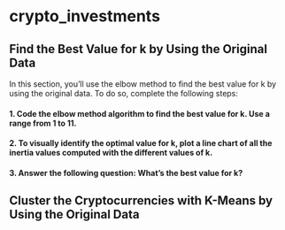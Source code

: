 # crypto_investments


## <span color="Blue">Find the Best Value for k by Using the Original Data 

In this section, you’ll use the elbow method to find the best value for k by using the original data. To do so, complete the following steps:

#### 1. Code the elbow method algorithm to find the best value for k. Use a range from 1 to 11.

#### 2. To visually identify the optimal value for k, plot a line chart of all the inertia values computed with the different values of k.

#### 3. Answer the following question: What’s the best value for k?

## <span color="Blue">Cluster the Cryptocurrencies with K-Means by Using the Original Data</span>